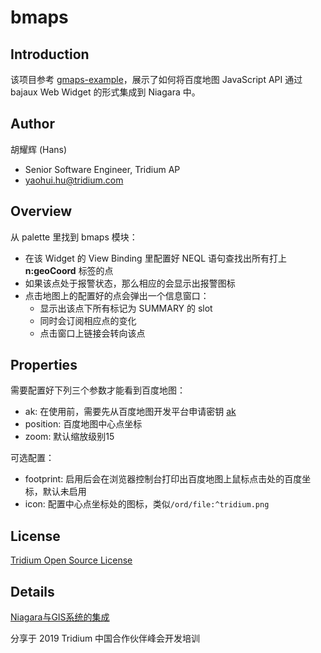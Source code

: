 # bmaps

## Introduction

该项目参考 [gmaps-example](https://github.com/tridium/gmaps-example)，展示了如何将百度地图 JavaScript API 通过 bajaux Web Widget 的形式集成到 Niagara 中。

## Author

胡耀辉 (Hans)

- Senior Software Engineer, Tridium AP
- [yaohui.hu@tridium.com](mailto:yaohui.hu@tridium.com)

## Overview

从 palette 里找到 bmaps 模块：

* 在该 Widget 的 View Binding 里配置好 NEQL 语句查找出所有打上 **n:geoCoord** 标签的点
* 如果该点处于报警状态，那么相应的会显示出报警图标
* 点击地图上的配置好的点会弹出一个信息窗口：
  * 显示出该点下所有标记为 SUMMARY 的 slot
  * 同时会订阅相应点的变化
  * 点击窗口上链接会转向该点

## Properties

需要配置好下列三个参数才能看到百度地图：

* ak: 在使用前，需要先从百度地图开发平台申请密钥 [ak](http://lbsyun.baidu.com/apiconsole/key?application=key)
* position: 百度地图中心点坐标
* zoom: 默认缩放级别15

可选配置：

* footprint: 启用后会在浏览器控制台打印出百度地图上鼠标点击处的百度坐标，默认未启用
* icon: 配置中心点坐标处的图标，类似`/ord/file:^tridium.png`

## License

[Tridium Open Source License](LICENSE)

## Details

[Niagara与GIS系统的集成](<https://github.com/NiagarasDeveloperAlliance/bmaps/blob/master/Integrate-Niagara-with-GIS.pdf>)

分享于 2019 Tridium 中国合作伙伴峰会开发培训